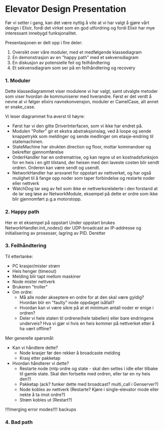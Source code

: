 # Elevator Design Presentation

Før vi setter i gang, kan det være nyttig å vite at vi har valgt å gjøre vårt design i Elixir, fordi det virket som en god utfordring og fordi Elixir har mye interessant innebygd funksjonalitet.

Presentasjonen er delt opp i fire deler:
1. Oversikt over våre moduler, med et medfølgende klassediagram
2. En demonstrasjon av en "happy path" med et sekvensdiagram
3. En diskusjon av potensielle feil og feilhåndtering
4. Et sekvensdiagram som ser på en feilhåndtering og recovery

### 1. Moduler
Dette klassediagrammet viser modulene vi har valgt, samt utvalgte metoder som viser hvordan de kommuniserer med hverandre. 
Først er det verdt å nevne at vi følger elixirs navnekonvensjon, moduler er CamelCase, alt annet er snake_case.

Vi leser diagrammet fra øverst til høyre:
 - Først har vi den gitte DriverInterfacen, som vi ikke har endret på.
 - Modulen "Poller" gir et ekstra abstraksjonslag, ved å loope og sende knappetrykk som meldinger og sende medlinger om etasje-endring til statemachinen.
 - StateMachine har strukten direction og floor, mottar kommandoer og bekrefter gjennomførelse
 - OrderHandler har en ordrematrise, og kan regne ut en kostnadsfunksjon for en heis i en gitt tilstand, der heisen med den laveste costen blir sendt ordren. Orderen kan være sendt og usendt.
 - NetworkHandler har ansvaret for oppstart av nettverket, og har også mulighet til å fange opp noder som taper forbindelse og restarte noder eller nettverk 
 - WatchDog tar seg av feil som ikke er nettverksrelaterte i den forstand at de lar seg løse av NetworkModule, eksempel på dette er ordre som ikke blir gjennomført p.g.a motorstopp.  

### 2. Happy path
Her er et eksempel på oppstart 
Under oppstart brukes NetworkHandler.init_nodes() der UDP-broadcast av IP-addresse og initialisering av prosesser, lagring av PID. 
Deretter 

### 3. Feilhåndtering
Til ettertanke:
- PC krasjer/mister strøm
- Heis henger (timeout)
- Melding blir tapt mellom maskiner
- Node mister nettverk
- Brukeren "troller"
- Om ordre:
    - Må alle noder akseptere en ordre for at den skal være gyldig? Hvordan blir en "faulty" node oppdaget isåfall? 
    - Hvordan kan vi være sikre på at et minimum antall noder er enige i ordren?
    - Deler vi hele staten til ordrene(hele tabellen) eller bare endringene underveis? Hva vi gjør vi hvis en heis kommer på nettverket etter å ha vært offline?

Mer generelle spørsmål:
- Kan vi håndtere dette?
    - Node krasjer før den rekker å broadcaste melding
    - Krasj etter pakketap
- Hvordan håndterer vi dette?
    - Restarte node (mtp ordre og state - skal den settes i idle eller tilbake til gamle state. Skal den fortsette med ordren, eller tar en ny heis den?)
    - Pakketap (ack? funker dette med broadcast? multi_call i Genserver?)
    - Node kobles av nettverk (Restarte? Kjøre i single-elevator mode eller nekte å ta imot ordre?)
    - Strøm kobles ut (Restart?)


!!!!merging error modes!!!!
backups

### 4. Bad path



